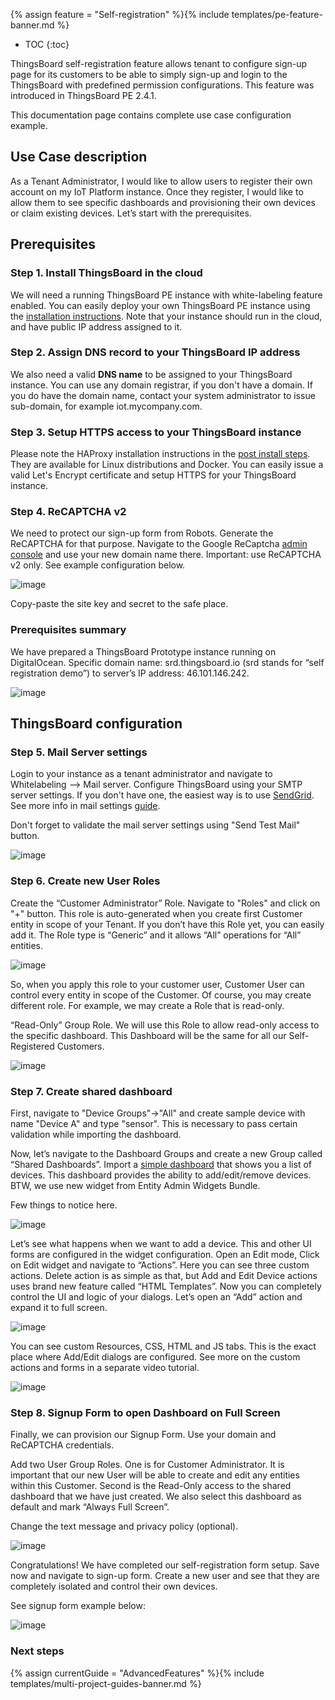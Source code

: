 {% assign feature = "Self-registration" %}{% include templates/pe-feature-banner.md %}

* TOC
{:toc}

ThingsBoard self-registration feature allows tenant to configure sign-up page for its customers to be able to simply sign-up and login to the ThingsBoard with predefined permission configurations.
This feature was introduced in ThingsBoard PE 2.4.1. 

This documentation page contains complete use case configuration example. 

## Use Case description

As a Tenant Administrator, I would like to allow users to register their own account on my IoT Platform instance. 
Once they register, I would like to allow them to see specific dashboards 
and provisioning their own devices or claim existing devices. 
Let’s start with the prerequisites.

## Prerequisites

### Step 1. Install ThingsBoard in the cloud 

We will need a running ThingsBoard PE instance with white-labeling feature enabled. 
You can easily deploy your own ThingsBoard PE instance using the [installation instructions](/docs/user-guide/install/pe/installation-options/). 
Note that your instance should run in the cloud, and have public IP address assigned to it.

### Step 2. Assign DNS record to your ThingsBoard IP address

We also need a valid **DNS name** to be assigned to your ThingsBoard instance.
You can use any domain registrar, if you don't have a domain.
If you do have the domain name, contact your system administrator to issue sub-domain, for example iot.mycompany.com. 

### Step 3. Setup HTTPS access to your ThingsBoard instance

Please note the HAProxy installation instructions in the [post install steps](/docs/user-guide/install/pe/ubuntu/#post-installation-steps). 
They are available for Linux distributions and Docker. You can easily issue a valid Let's Encrypt certificate and setup HTTPS for your ThingsBoard instance.

### Step 4. ReCAPTCHA v2

We need to protect our sign-up form from Robots. 
Generate the ReCAPTCHA for that purpose. Navigate to the Google ReCaptcha [admin console](https://www.google.com/recaptcha/intro/v3.html) and use your new domain name there.
Important: use ReCAPTCHA v2 only. See example configuration below.

![image](https://img.thingsboard.io/user-guide/self-registration/reCAPTCHA.png)

Copy-paste the site key and secret to the safe place.

### Prerequisites summary

We have prepared a ThingsBoard Prototype instance running on DigitalOcean. 
Specific domain name: srd.thingsboard.io (srd stands for “self registration demo”) to server’s IP address: 46.101.146.242.

![image](https://img.thingsboard.io/user-guide/self-registration/digitalocean.png)

## ThingsBoard configuration

### Step 5. Mail Server settings

Login to your instance as a tenant administrator and navigate to Whitelabeling —> Mail server.
Configure ThingsBoard using your SMTP server settings. If you don't have one, the easiest way is to use [SendGrid](https://sendgrid.com/).
See more info in mail settings [guide](/docs/pe/user-guide/ui/mail-settings/).

Don't forget to validate the mail server settings using "Send Test Mail" button.

![image](https://img.thingsboard.io/user-guide/self-registration/mailserver.png)

### Step 6. Create new User Roles

Create the “Customer Administrator” Role. Navigate to "Roles" and click on "+" button.
This role is auto-generated when you create first Customer entity in scope of your Tenant. 
If you don’t have this Role yet, you can easily add it. 
The Role type is “Generic” and it allows “All” operations for “All” entities.

![image](https://img.thingsboard.io/user-guide/self-registration/customer-admin-role.png)

So, when you apply this role to your customer user, Customer User can control every entity in scope of the Customer. 
Of course, you may create different role. For example, we may create a Role that is read-only.

“Read-Only” Group Role. We will use this Role to allow read-only access to the specific dashboard. 
This Dashboard will be the same for all our Self-Registered Customers.

![image](https://img.thingsboard.io/user-guide/self-registration/read-only-role.png)

### Step 7. Create shared dashboard

First, navigate to "Device Groups"->"All" and create sample device with name "Device A" and type "sensor". 
This is necessary to pass certain validation while importing the dashboard. 

Now, let’s navigate to the Dashboard Groups and create a new Group called “Shared Dashboards”.
Import a [simple dashboard](/docs/user-guide/resources/my_smart_devices_dashboard.json) that shows you a list of devices. 
This dashboard provides the ability to add/edit/remove devices. 
BTW, we use new widget from Entity Admin Widgets Bundle.

Few things to notice here. 

![image](https://img.thingsboard.io/user-guide/self-registration/dashboard.gif)

Let’s see what happens when we want to add a device. 
This and other UI forms are configured in the widget configuration. 
Open an Edit mode, Click on Edit widget and navigate to “Actions”.
Here you can see three custom actions. 
Delete action is as simple as that, but Add and Edit Device actions uses brand new feature called “HTML Templates”. 
Now you can completely control the UI and logic of your dialogs. 
Let’s open an “Add” action and expand it to full screen.

![image](https://img.thingsboard.io/user-guide/self-registration/dashboard-config.png)
 
You can see custom Resources, CSS, HTML and JS tabs. 
This is the exact place where Add/Edit dialogs are configured.
See more on the custom actions and forms in a separate video tutorial.

![image](https://img.thingsboard.io/user-guide/self-registration/action-config.png)

### Step 8. Signup Form to open Dashboard on Full Screen 

Finally, we can provision our Signup Form. 
Use your domain and ReCAPTCHA credentials.  

Add two User Group Roles. 
One is for Customer Administrator. It is important that our new User will be able to create and edit any entities within this Customer.
Second is the Read-Only access to the shared dashboard that we have just created. We also select this dashboard as default and mark “Always Full Screen”.

Change the text message and privacy policy (optional).

![image](https://img.thingsboard.io/user-guide/self-registration/signup-form-config.png)

Congratulations! We have completed our self-registration form setup. Save now and navigate to sign-up form. 
Create a new user and see that they are completely isolated and control their own devices.

See signup form example below:

![image](https://img.thingsboard.io/user-guide/self-registration/signup-form.png)


### Next steps

{% assign currentGuide = "AdvancedFeatures" %}{% include templates/multi-project-guides-banner.md %}
